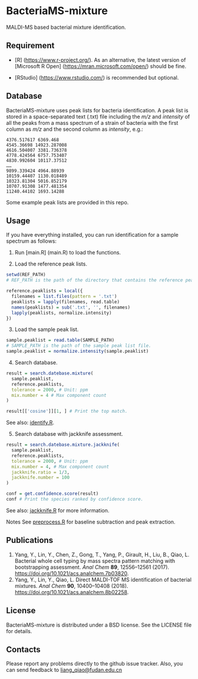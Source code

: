 # BacteriaMS-mixture
MALDI-MS based bacterial mixture identification. 


## Requirement
* [R] (https://www.r-project.org/). As an alternative, the latest version of [Microsoft R Open] (https://mran.microsoft.com/open/) should be fine.

* [RStudio] (https://www.rstudio.com/) is recommended but optional.


## Database
BacteriaMS-mixture uses peak lists for bacteria identification. A peak list is stored in a space-separated text (.txt) file including the *m/z* and *intensity* of all the peaks from a mass spectrum of a strain of bacteria with the first column as *m/z* and the second column as *intensity*, e.g.:

```
4376.517617 6369.468
4545.36698 14923.287008
4616.504007 3381.736378
4778.424564 6757.753407
4830.992604 10117.37512
……
9899.339424 4964.88939
10159.44407 1130.018489
10323.81304 5016.852179
10707.91308 1477.481354
11240.44102 1693.14288
```

Some example peak lists are provided in this repo.


## Usage
If you have everything installed, you can run identification for a sample spectrum as follows:

1. Run [main.R] (main.R) to load the functions.

2. Load the reference peak lists.
```R
setwd(REF_PATH) 
# REF_PATH is the path of the directory that contains the reference peak list files.

reference.peaklists = local({
  filenames = list.files(pattern = '.txt')
  peaklists = lapply(filenames, read.table)
  names(peaklists) = sub('.txt', '', filenames)
  lapply(peaklists, normalize.intensity)
})
```

3. Load the sample peak list.
```R
sample.peaklist = read.table(SAMPLE_PATH)
# SAMPLE_PATH is the path of the sample peak list file.
sample.peaklist = normalize.intensity(sample.peaklist)
```


4. Search database.
```R
result = search.datebase.mixture(
  sample.peaklist,
  reference.peaklists,
  tolerance = 2000, # Unit: ppm
  mix.number = 4 # Max component count
)

result[['cosine']][1, ] # Print the top match.
```
See also: [identify.R](scripts/identify.R).


5. Search database with jackknife assessment.
```R
result = search.datebase.mixture.jackknife(  
  sample.peaklist,
  reference.peaklists,
  tolerance = 2000, # Unit: ppm
  mix.number = 4, # Max component count
  jackknife.ratio = 1/3, 
  jackknife.number = 100
)

conf = get.confidence.score(result)
conf # Print the species ranked by confidence score.
```
See also: [jackknife.R](scripts/jackknife.R) for more information.


Notes
See [preprocess.R](scripts/preprocess.R) for baseline subtraction and peak extraction.


## Publications
1. Yang, Y., Lin, Y., Chen, Z., Gong, T., Yang, P., Girault, H., Liu, B., Qiao, L. Bacterial whole cell typing by mass spectra pattern matching with bootstrapping assessment. *Anal Chem* **89**, 12556–12561 (2017). https://doi.org/10.1021/acs.analchem.7b03820.
2. Yang, Y., Lin, Y., Qiao, L. Direct MALDI-TOF MS identification of bacterial mixtures. *Anal Chem* **90**, 10400–10408 (2018). https://doi.org/10.1021/acs.analchem.8b02258.

## License
BacteriaMS-mixture is distributed under a BSD license. See the LICENSE file for details.


## Contacts
Please report any problems directly to the github issue tracker. Also, you can send feedback to liang_qiao@fudan.edu.cn  
